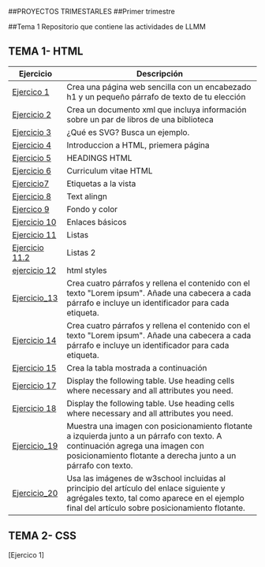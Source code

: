 ##PROYECTOS TRIMESTARLES
##Primer trimestre








##Tema 1
Repositorio que contiene las actividades de LLMM
## TEMA 1- HTML
Ejercicio | Descripción
----------|--------------
[Ejercico 1](/Tema_1/pagina.HTML)| Crea una página web sencilla con un encabezado h1 y un pequeño párrafo de texto de tu elección
[Ejercicio 2](/Tema_1/biblioteca.XML) | Crea un documento xml que incluya información sobre un par de libros de una biblioteca
[Ejercicio 3](/Tema_1/SVG.html) | ¿Qué es SVG? Busca un ejemplo.
[Ejercicio 4](Tema_1/Introduccion_HTML.html) | Introduccion a HTML, priemera página
[Ejercicio 5](Tema_1/HEADING.html) | HEADINGS HTML
[Ejercicio 6](Tema_1/CV.html) | Curriculum vitae HTML
[Ejercicio7](Tema_1/Ejercicio_4.html) | Etiquetas a la vista
[Ejercicio 8](Tema_1/DBZSZ.html) | Text alingn
[Ejercico 9](Tema_1/DBZSZ.html) | Fondo y color
[Ejercicio 10](Tema_1/Portfolio) | Enlaces básicos
[Ejercicio 11](Tema_1/Ejercicio_11.html) | Listas 
[Ejercicio 11.2](Tema_1/Ejercicio_11.html) | Listas 2
[ejercicio 12](Tema_1/Ejercicio_12.html) | html styles
[Ejercicio_13](Tema_1/Ejercicio_13.html) | Crea cuatro párrafos y rellena el contenido con el texto "Lorem ipsum". Añade una cabecera a cada párrafo e incluye un identificador para cada etiqueta.
[Ejercicio 14](Tema_1/Ejercicio_14.html) | Crea cuatro párrafos y rellena el contenido con el texto "Lorem ipsum". Añade una cabecera a cada párrafo e incluye un identificador para cada etiqueta.
[Ejercicio 15](Tema_1/Ejercicio_15.html) | Crea la tabla mostrada a continuación
[Ejercicio 17](Tema_1/Ejercicio_17.html) | Display the following table. Use heading cells where necessary and all attributes you need.
[Ejercicio 18](Tema_1/Ejercicio_18.html) | Display the following table. Use heading cells where necessary and all attributes you need.
[Ejercicio_19](Tema_1/Ejercicio_19.html) | Muestra una imagen con posicionamiento flotante a izquierda junto a un párrafo con texto. A continuación agrega una imagen con posicionamiento flotante a derecha junto a un párrafo con texto.
[Ejercicio_20](Tema_1/Ejercicio_20.html) | Usa las imágenes de w3school incluidas al principio del artículo del enlace siguiente y agrégales texto, tal como aparece en el ejemplo final del artículo sobre posicionamiento flotante.

## TEMA 2- CSS
[Ejercico 1]







